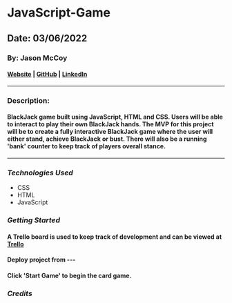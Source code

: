 # JavaScript-Game

## Date: 03/06/2022

### By: Jason McCoy

#### [Website]() | [GitHub](https://github.com/MC-JSON) | [LinkedIn](https://www.linkedin.com/in/jason-mccoy-21b56022b/)

---

### Description:

#### BlackJack game built using JavaScript, HTML and CSS. Users will be able to interact to play their own BlackJack hands. The MVP for this project will be to create a fully interactive BlackJack game where the user will either stand, achieve BlackJack or bust. There will also be a running 'bank' counter to keep track of players overall stance.

---

### **_Technologies Used_**

- CSS
- HTML
- JavaScript

### **_Getting Started_**

#### A Trello board is used to keep track of development and can be viewed at [Trello](https://trello.com/b/BdYIMpmZ/game-project)

#### Deploy project from ---

#### Click 'Start Game' to begin the card game.

### **_Credits_**
